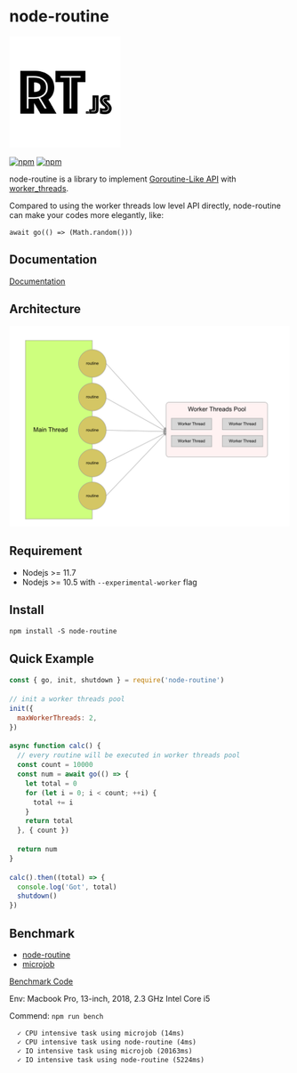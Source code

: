 # node-routine

<img width="200px;" src="public/logo.png" />

[![npm](https://img.shields.io/npm/v/node-routine.svg)](https://www.npmjs.com/package/node-routine)
[![npm](https://img.shields.io/npm/dt/node-routine.svg)](https://www.npmjs.com/package/node-routine)

node-routine is a library to implement [Goroutine-Like API](https://gobyexample.com/goroutines) with [worker_threads](https://nodejs.org/api/worker_threads.html).

Compared to using the worker threads low level API directly, node-routine can make your codes more elegantly, like:

```
await go(() => (Math.random()))
```

## Documentation

[Documentation](https://routine.joway.io)

## Architecture

![](public/architecture.png)

## Requirement

- Nodejs >= 11.7
- Nodejs >= 10.5 with `--experimental-worker` flag

## Install

```shell
npm install -S node-routine
```

## Quick Example

```javascript
const { go, init, shutdown } = require('node-routine')

// init a worker threads pool
init({
  maxWorkerThreads: 2,
})

async function calc() {
  // every routine will be executed in worker threads pool
  const count = 10000
  const num = await go(() => {
    let total = 0
    for (let i = 0; i < count; ++i) {
      total += i
    }
    return total
  }, { count })

  return num
}

calc().then((total) => {
  console.log('Got', total)
  shutdown()
})
```

## Benchmark

- [node-routine](https://github.com/joway/node-routine)
- [microjob](https://github.com/wilk/microjob)

[Benchmark Code](bench/job.ts)

Env: Macbook Pro, 13-inch, 2018, 2.3 GHz Intel Core i5

Commend: `npm run bench`

```
  ✓ CPU intensive task using microjob (14ms)
  ✓ CPU intensive task using node-routine (4ms)
  ✓ IO intensive task using microjob (20163ms)
  ✓ IO intensive task using node-routine (5224ms)
```
